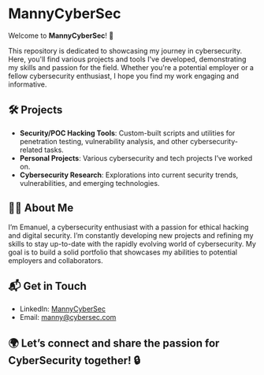 # MannyCyberSec

Welcome to **MannyCyberSec**! 🚀

This repository is dedicated to showcasing my journey in cybersecurity. Here, you'll find various projects and tools I've developed, demonstrating my skills and passion for the field. Whether you're a potential employer or a fellow cybersecurity enthusiast, I hope you find my work engaging and informative.

## 🛠️ Projects

- **Security/POC Hacking Tools**: Custom-built scripts and utilities for penetration testing, vulnerability analysis, and other cybersecurity-related tasks.
- **Personal Projects**: Various cybersecurity and tech projects I’ve worked on.
- **Cybersecurity Research**: Explorations into current security trends, vulnerabilities, and emerging technologies.

## 👨‍💻 About Me

I’m Emanuel, a cybersecurity enthusiast with a passion for ethical hacking and digital security. I’m constantly developing new projects and refining my skills to stay up-to-date with the rapidly evolving world of cybersecurity. My goal is to build a solid portfolio that showcases my abilities to potential employers and collaborators.

## 📬 Get in Touch

- LinkedIn: [MannyCyberSec](https://www.linkedin.com/in/emanuel-cesarano-2424a4206)
- Email: [manny@cybersec.com](mailto:0xacidburnita@proton.me)

## 🌍 Let’s connect and share the passion for CyberSecurity together! 🔒

<!---
MannyCyberSec/MannyCyberSec is a ✨ special ✨ repository because its `README.md` (this file) appears on your GitHub profile.
You can click the Preview link to take a look at your changes.
--->
